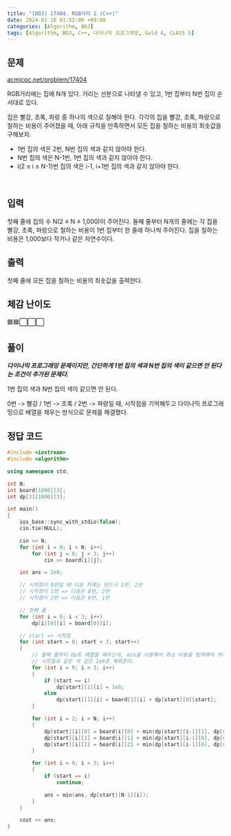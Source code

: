```yaml
---
title: "[BOJ] 17404. RGB거리 2 (C++)"
date: 2024-01-16 01:52:00 +09:00
categories: [Algorithm, BOJ]
tags: [Algorithm, BOJ, C++, 다이나믹 프로그래밍, Gold 4, CLASS 5]
---
```

## **문제**
[acmicpc.net/problem/17404](https://www.acmicpc.net/problem/17404)
<br>

RGB거리에는 집에 N개 있다. 거리는 선분으로 나타낼 수 있고, 1번 집부터 N번 집이 순서대로 있다.

집은 빨강, 초록, 파랑 중 하나의 색으로 칠해야 한다. 각각의 집을 빨강, 초록, 파랑으로 칠하는 비용이 주어졌을 때, 아래 규칙을 만족하면서 모든 집을 칠하는 비용의 최솟값을 구해보자.

- 1번 집의 색은 2번, N번 집의 색과 같지 않아야 한다.
- N번 집의 색은 N-1번, 1번 집의 색과 같지 않아야 한다.
- i(2 ≤ i ≤ N-1)번 집의 색은 i-1, i+1번 집의 색과 같지 않아야 한다.
<br>

## **입력**
첫째 줄에 집의 수 N(2 ≤ N ≤ 1,000)이 주어진다. 둘째 줄부터 N개의 줄에는 각 집을 빨강, 초록, 파랑으로 칠하는 비용이 1번 집부터 한 줄에 하나씩 주어진다. 집을 칠하는 비용은 1,000보다 작거나 같은 자연수이다.
<br>

## **출력**
첫째 줄에 모든 집을 칠하는 비용의 최솟값을 출력한다.
<br>

## **체감 난이도**
🟩🟩⬜⬜⬜
<br>

## **풀이**
***다이나믹 프로그래밍 문제이지만, 간단하게 1번 집의 색과 N번 집의 색이 같으면 안 된다는 조건이 추가된 문제다.***
<br>

1번 집의 색과 N번 집의 색이 같으면 안 된다.
<br>

0번 -> 빨강 / 1번 -> 초록 / 2번 -> 파랑일 때, 시작점을 기억해두고 다이나믹 프로그래밍으로 배열을 채우는 방식으로 문제를 해결했다.

## **정답 코드**
```c++
#include <iostream>
#include <algorithm>

using namespace std;

int N;
int board[1000][3];
int dp[3][1000][3];

int main()
{
    ios_base::sync_with_stdio(false);
    cin.tie(NULL);

    cin >> N;
    for (int i = 0; i < N; i++)
        for (int j = 0; j < 3; j++)
            cin >> board[i][j];

    int ans = 1e9;

    // 시작점이 0번일 때 다음 차례는 반드시 1번, 2번
    // 시작점이 1번 => 다음은 0번, 2번
    // 시작점이 2번 => 다음은 0번, 1번

    // 첫째 줄
    for (int i = 0; i < 3; i++)
        dp[i][0][i] = board[0][i];

    // start => 시작점
    for (int start = 0; start < 3; start++)
    {
        // 둘째 줄부터 dp로 배열을 채우는데, min을 사용해서 최소 비용을 탐색해야 하기 때문에,
        // 시작점과 같은 색 집은 1e9로 채워준다.
        for (int i = 0; i < 3; i++)
        {
            if (start == i)
                dp[start][1][i] = 1e9;
            else
                dp[start][1][i] = board[1][i] + dp[start][0][start];
        }

        for (int i = 2; i < N; i++)
        {
            dp[start][i][0] = board[i][0] + min(dp[start][i-1][1], dp[start][i-1][2]);
            dp[start][i][1] = board[i][1] + min(dp[start][i-1][0], dp[start][i-1][2]);
            dp[start][i][2] = board[i][2] + min(dp[start][i-1][0], dp[start][i-1][1]);
        }

        for (int i = 0; i < 3; i++)
        {
            if (start == i)
                continue;

            ans = min(ans, dp[start][N-1][i]);
        }
    }

    cout << ans;
}
```
